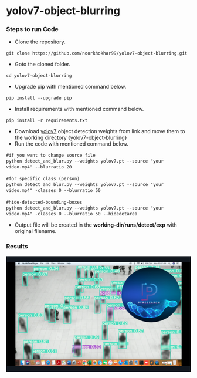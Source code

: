 # yolov7-object-blurring

### Steps to run Code
- Clone the repository.
```
git clone https://github.com/noorkhokhar99/yolov7-object-blurring.git
```
- Goto the cloned folder.
```
cd yolov7-object-blurring

```
- Upgrade pip with mentioned command below.
```
pip install --upgrade pip
```
- Install requirements with mentioned command below.
```
pip install -r requirements.txt
```
- Download [yolov7](https://github.com/WongKinYiu/yolov7/releases/download/v0.1/yolov7.pt) object detection weights from link and move them to the working directory {yolov7-object-blurring}
- Run the code with mentioned command below.
```
#if you want to change source file
python detect_and_blur.py --weights yolov7.pt --source "your video.mp4" --blurratio 20

#for specific class (person)
python detect_and_blur.py --weights yolov7.pt --source "your video.mp4" -classes 0 --blurratio 50

#hide-detected-bounding-boxes
python detect_and_blur.py --weights yolov7.pt --source "your video.mp4" -classes 0 --blurratio 50 --hidedetarea
```
- Output file will be created in the <b>working-dir/runs/detect/exp</b> with original filename.

### Results


<img src="https://github.com/noorkhokhar99/yolov7-object-blurring/blob/main/Screen%20Shot%201444-03-28%20at%2011.00.34%20AM.png">




